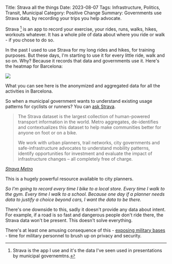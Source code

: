 Title: Strava all the things
Date: 2023-08-07
Tags: Infrastructure, Politics, Transit, Municipal
Category: Positive Change
Summary: Governments use Strava data, by recording your trips you help advocate.

Strava [^1] is an app to record your exercise, your rides, runs, walks, hikes, workouts whatever. It has a whole pile of data about where you ride or walk - if you chose to do so.

In the past I used to use Strava for my long rides and hikes, for training purposes. But these days, I'm starting to use it for every little ride, walk and so on. Why? Because it records that data and governments use it. Here's the heatmap for Barcelona:

<img src="{static}/images/barcelona-heat-map.png">

What you can see here is the anonymized and aggregated data for all the activities in Barcelona. 

So when a municipal government wants to understand existing usage patterns for cyclists or runners? You can [ask Strava](https://metro.strava.com/).

<blockquote>
The Strava dataset is the largest collection of human-powered transport information in the world. Metro aggregates, de-identifies and contextualizes this dataset to help make communities better for anyone on foot or on a bike.

We work with urban planners, trail networks, city governments and safe-infrastructure advocates to understand mobility patterns, identify opportunities for investment and evaluate the impact of infrastructure changes – all completely free of charge.
</blockquote>
<cite><a href="https://metro.strava.com/">Strava Metro</a></cite>

This is a hugely powerful resource available to city planners.  

*So I'm going to record every time I bike to a local store. Every time I walk to the gym. Every time I walk to a school. Because one day if a planner needs data to justify a choice beyond cars, I want the data to be there.*

There's one downside to this, sadly it doesn't provide any data about intent. For example, if a road is so fast and dangerous people don't ride there, the Strava data won't be present. This doesn't solve everything.

There's at least one amusing consequence of this - [exposing military bases](https://www.bbc.com/news/technology-42853072) - time for military personnel to brush up on privacy and security.

[^1]: Strava is the app I use and it's the data I've seen used in presentations by municipal governemtns.

